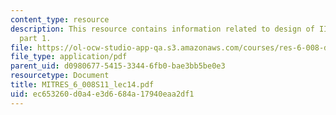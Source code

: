```yaml
---
content_type: resource
description: This resource contains information related to design of IIR digital filters,
  part 1.
file: https://ol-ocw-studio-app-qa.s3.amazonaws.com/courses/res-6-008-digital-signal-processing-spring-2011/ec653260d0a4e3d6684a17940eaa2df1_MITRES_6_008S11_lec14.pdf
file_type: application/pdf
parent_uid: d0980677-5415-3344-6fb0-bae3bb5be0e3
resourcetype: Document
title: MITRES_6_008S11_lec14.pdf
uid: ec653260-d0a4-e3d6-684a-17940eaa2df1
---
```

